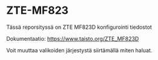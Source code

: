 # ZTE-MF823

Tässä reporsityssä on ZTE MF823D konfigurointi tiedostot

Dokumentaatio: https://www.taisto.org/ZTE_MF823D

Voit muuttaa valikoiden järjestystä siirtämällä miten haluat. 
